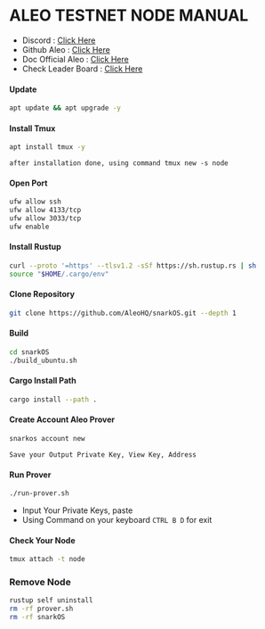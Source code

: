 # ALEO TESTNET NODE MANUAL

 * Discord : [Click Here](https://discord.gg/8z7HKu86D2)
 * Github Aleo : [Click Here](https://github.com/AleoHQ/snarkOS)
 * Doc Official Aleo : [Click Here](https://developer.aleo.org/testnet/getting_started/installation/)
 * Check Leader Board : [Click Here](https://www.aleo123.io/leaderBoard)
#### Update
```bash
apt update && apt upgrade -y
```
#### Install Tmux
```bash
apt install tmux -y
```
``after installation done, using command tmux new -s node``

#### Open Port
```bash
ufw allow ssh
ufw allow 4133/tcp
ufw allow 3033/tcp
ufw enable
```

#### Install Rustup
```bash
curl --proto '=https' --tlsv1.2 -sSf https://sh.rustup.rs | sh
source "$HOME/.cargo/env"
```

#### Clone Repository
```bash
git clone https://github.com/AleoHQ/snarkOS.git --depth 1
```

#### Build
```bash
cd snarkOS
./build_ubuntu.sh
```

#### Cargo Install Path
```bash
cargo install --path .
```

#### Create Account Aleo Prover
```bash
snarkos account new
```
``Save your Output Private Key, View Key, Address``

#### Run Prover
```bash
./run-prover.sh
```
 * Input Your Private Keys, paste
 * Using Command on your keyboard ``CTRL B D`` for exit
 
 #### Check Your Node
 ```bash
 tmux attach -t node
 ```
 
### Remove Node
```bash
rustup self uninstall
rm -rf prover.sh
rm -rf snarkOS
```
